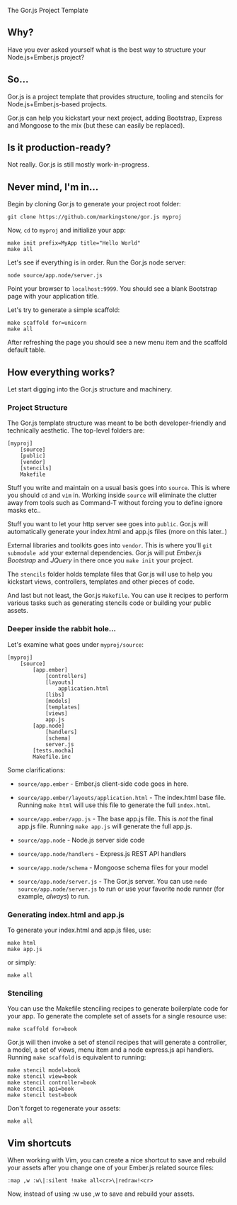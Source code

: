 The Gor.js Project Template

## Why?
Have you ever asked yourself what is the best way to structure your Node.js+Ember.js project?

## So...
Gor.js is a project template that provides structure, tooling and stencils for Node.js+Ember.js-based projects.

Gor.js can help you kickstart your next project, adding Bootstrap, Express and Mongoose to the mix (but these can easily be replaced).

## Is it production-ready?
Not really. Gor.js is still mostly work-in-progress.

## Never mind, I'm in...
Begin by cloning Gor.js to generate your project root folder:

	git clone https://github.com/markingstone/gor.js myproj

Now, `cd` to `myproj` and initialize your app:

    make init prefix=MyApp title="Hello World"
    make all

Let's see if everything is in order. Run the Gor.js node server:

    node source/app.node/server.js

Point your browser to `localhost:9999`. You should see a blank Bootstrap page with your application title.

Let's try to generate a simple scaffold:

    make scaffold for=unicorn
    make all

After refreshing the page you should see a new menu item and the scaffold default table.

## How everything works?

Let start digging into the Gor.js structure and machinery.

### Project Structure

The Gor.js template structure was meant to be both developer-friendly and technically aesthetic. The top-level folders are:

	[myproj]
		[source]
		[public]
		[vendor]
        [stencils]
        Makefile

Stuff you write and maintain on a usual basis goes into `source`. This is where you should `cd` and `vim` in. Working inside `source` will eliminate the clutter away from tools such as Command-T without forcing you to define ignore masks etc..

Stuff you want to let your http server see goes into `public`. Gor.js will automatically generate your index.html and app.js files (more on this later..)

External libraries and toolkits goes into `vendor`. This is where you'll `git submodule add` your external dependencies. Gor.js will put _Ember.js_ _Bootstrap_ and _JQuery_ in there once you `make init` your project.

The `stencils` folder holds template files that Gor.js will use to help you kickstart views, controllers, templates and other pieces of code.

And last but not least, the Gor.js `Makefile`. You can use it recipes to perform various tasks such as generating stencils code or building your public assets. 

### Deeper inside the rabbit hole... 

Let's examine what goes under `myproj/source`:

	[myproj]
		[source]
            [app.ember]
                [controllers]
                [layouts]
                    application.html
                [libs]
                [models]
                [templates]
                [views]
                app.js
            [app.node]
                [handlers]
                [schema]
                server.js
            [tests.mocha]
            Makefile.inc


Some clarifications:

* `source/app.ember` - Ember.js client-side code goes in here.

* `source/app.ember/layouts/application.html` - The index.html base file. Running `make html` will use this file to generate the full `index.html`.

* `source/app.ember/app.js` - The base app.js file. This is _not_ the final app.js file. Running `make app.js` will generate the full app.js.

* `source/app.node` - Node.js server side code

* `source/app.node/handlers` - Express.js REST API handlers

* `source/app.node/schema` - Mongoose schema files for your model

* `source/app.node/server.js` - The Gor.js server. You can use `node source/app.node/server.js` to run or use your favorite node runner (for example, _always_) to run.

### Generating index.html and app.js

To generate your index.html and app.js files, use:

    make html
    make app.js

or simply:

    make all

### Stenciling

You can use the Makefile stenciling recipes to generate boilerplate code for your app. To generate the complete set of assets for a single resource use:

    make scaffold for=book

Gor.js will then invoke a set of stencil recipes that will generate a controller, a model, a set of views, menu item and a node express.js api handlers. Running `make scaffold` is equivalent to running:

    make stencil model=book
    make stencil view=book
    make stencil controller=book
    make stencil api=book
    make stencil test=book

Don't forget to regenerate your assets:

    make all


## Vim shortcuts

When working with Vim, you can create a nice shortcut to save and rebuild your assets after you change one of your Ember.js related source files:

    :map ,w :w\|:silent !make all<cr>\|redraw!<cr>

Now, instead of using :w use ,w to save and rebuild your assets.

